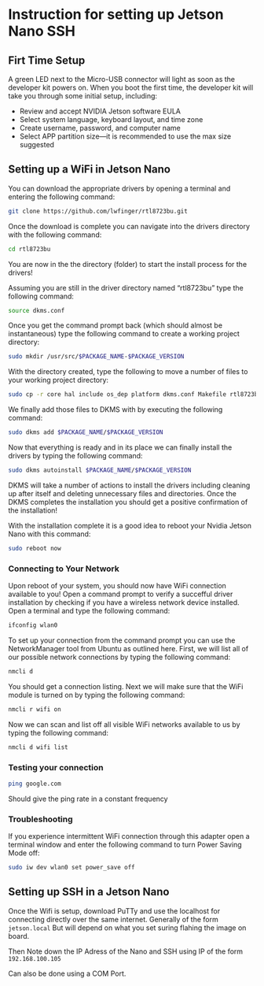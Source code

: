 # Instruction for setting up Jetson Nano SSH

## Firt Time Setup
A green LED next to the Micro-USB connector will light as soon as the developer kit powers on. When you boot the first time, the developer kit will take you through some initial setup, including:

* Review and accept NVIDIA Jetson software EULA
* Select system language, keyboard layout, and time zone
* Create username, password, and computer name
* Select APP partition size—it is recommended to use the max size suggested

## Setting up a WiFi in Jetson Nano

You can download the appropriate drivers by opening a terminal and entering the following command:

```bash
git clone https://github.com/lwfinger/rtl8723bu.git
```
Once the download is complete you can navigate into the drivers directory with the following command:
```bash
cd rtl8723bu
```

You are now in the the directory (folder) to start the install process for the drivers!

Assuming you are still in the driver directory named “rtl8723bu” type the following command:
```bash
source dkms.conf
```
Once you get the command prompt back (which should almost be instantaneous) type the following command to create a working project directory:

```bash
sudo mkdir /usr/src/$PACKAGE_NAME-$PACKAGE_VERSION
```

With the directory created, type the following to move a number of files to your working project directory:

```bash
sudo cp -r core hal include os_dep platform dkms.conf Makefile rtl8723b_fw.bin /usr/src/$PACKAGE_NAME-$PACKAGE_VERSION
```
We finally add those files to DKMS with by executing the following command:
```bash
sudo dkms add $PACKAGE_NAME/$PACKAGE_VERSION
```

Now that everything is ready and in its place we can finally install the drivers by typing the following command:

```bash
sudo dkms autoinstall $PACKAGE_NAME/$PACKAGE_VERSION
```

DKMS will take a number of actions to install the drivers including cleaning up after itself and deleting unnecessary files and directories. Once the DKMS completes the installation you should get a positive confirmation of the installation!

With the installation complete it is a good idea to reboot your Nvidia Jetson Nano with this command:

```bash
sudo reboot now
```

### Connecting to Your Network
Upon reboot of your system, you should now have WiFi connection available to you! Open a command prompt to verify a succefful driver installation by checking if you have a wireless network device installed. Open a terminal and type the following command:

```bash
ifconfig wlan0
```
To set up your connection from the command prompt you can use the NetworkManager tool from Ubuntu as outlined here. First, we will list all of our possible network connections by typing the following command:
```bash
nmcli d
```
You should get a connection listing.
Next we will make sure that the WiFi module is turned on by typing the following command:

```bash
nmcli r wifi on
```
Now we can scan and list off all visible WiFi networks available to us by typing the following command:

```bash
nmcli d wifi list
```

### Testing your connection
```bash
ping google.com
```
Should give the ping rate in a constant frequency

### Troubleshooting

If you experience intermittent WiFi connection through this adapter open a terminal window and enter the following command to turn Power Saving Mode off:

```bash
sudo iw dev wlan0 set power_save off
```

## Setting up SSH in a Jetson Nano

Once the Wifi is setup, download PuTTy and use the localhost for connecting directly over the same internet. Generally of the form `jetson.local` But will depend on what you set suring flahing the image on board.

Then Note down the IP Adress of the Nano and SSH using IP of the form `192.168.100.105`

Can also be done using a COM Port.